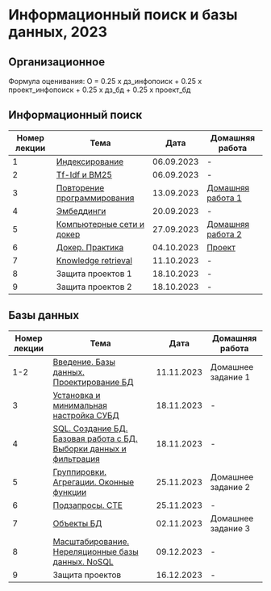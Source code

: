 # Информационный поиск и базы данных, 2023
## Организационное
Формула оценивания: О = 0.25 х дз_инфопоиск + 0.25 х проект_инфопоиск + 0.25 х дз_бд + 0.25 х проект_бд

## Информационный поиск
| Номер лекции | Тема | Дата | Домашняя работа |
|----------|----------|----------|----------|
| 1   | [Индексирование](https://github.com/tokubetsu/infopoisk_bd_2023/blob/main/infopoisk/lectures/infopoisk_1.pdf)   | 06.09.2023   | - |
| 2    | [Tf-Idf и BM25](https://github.com/tokubetsu/infopoisk_bd_2023/blob/main/infopoisk/lectures/infopoisk_2.pdf)   | 06.09.2023   | - |
| 3    | [Повторение программирования](https://github.com/tokubetsu/infopoisk_bd_2023/blob/main/infopoisk/lectures/infopoisk_3.ipynb)   | 13.09.2023   | [Домашняя работа 1](https://github.com/tokubetsu/infopoisk_bd_2023/blob/main/infopoisk/homework/homework_1.md) |
| 4    | [Эмбеддинги](https://github.com/tokubetsu/infopoisk_bd_2023/blob/main/infopoisk/lectures/infopoisk_4.pdf)   | 20.09.2023   | - |
| 5    | [Компьютерные сети и докер](https://github.com/tokubetsu/infopoisk_bd_2023/blob/main/infopoisk/lectures/infopoisk_5.pdf)   | 27.09.2023   | [Домашняя работа 2](https://github.com/tokubetsu/infopoisk_bd_2023/blob/main/infopoisk/homework/homework_2.md) |
| 6    | [Докер. Практика](https://github.com/tokubetsu/infopoisk_bd_2023/blob/main/infopoisk/lectures/infopoisk_6.md)   | 04.10.2023   | [Проект](https://github.com/tokubetsu/infopoisk_bd_2023/blob/main/infopoisk/homework/project.md) |
| 7    | [Knowledge retrieval](https://github.com/tokubetsu/infopoisk_bd_2023/blob/main/infopoisk/lectures/infopoisk_7.pdf)   | 11.10.2023   | - |
| 8    | Защита проектов 1   | 18.10.2023   | - |
| 9    | Защита проектов 2   | 18.10.2023   | - |

## Базы данных
| Номер лекции | Тема | Дата | Домашняя работа |
|----------|----------|----------|----------|
| 1-2   | [Введение. Базы данных. Проектирование БД](https://docs.google.com/presentation/d/1yrrk1vmM0mvqNOfeb6I26G1J-k8LowPU1wpxbOFRfOA/edit?usp=sharing)   | 11.11.2023   | Домашнее задание 1 |
| 3    | [Установка и минимальная настройка СУБД](https://docs.google.com/presentation/d/17eKyfVixv_77l_PqWhrrnTU79ZN5HeWMOPsjho_ZEkc/edit?usp=sharing)   | 18.11.2023   | - |
| 4    | [SQL. Создание БД. Базовая работа с БД. Выборки данных и фильтрация](https://docs.google.com/presentation/d/1W976YAu6qjSUTEMIZsQ5Ru8Qp9uNY3ucJKeSSdYccd0/edit?usp=sharing)   | 18.11.2023   | - |
| 5    | [Группировки. Агрегации. Оконные функции](https://docs.google.com/presentation/d/1_zHe7tNUeqyJ5e7Dah-GMWvcdYmUbHfN7CMy07RGuuQ/edit?usp_sharing)   | 25.11.2023   | Домашнее задание 2 |
| 6    | [Подзапросы. CTE](https://docs.google.com/presentation/d/1lPz01cF1bXY8IBij5KeFA7fO0yOHxAAAnRrLVr1HBXI/edit?usp=sharing)   | 25.11.2023   | - |
| 7    | [Объекты БД](https://docs.google.com/presentation/d/1PLpSQzX847-Cs_lirsRaRiZQBh95UMZp8pRhvoXJ6K0/edit?usp=sharing)   | 02.11.2023   | Домашнее задание 3 |
| 8    | [Масштабирование. Нереляционные базы данных. NoSQL](https://docs.google.com/presentation/d/1UEnwgy8rtVgpKQ-XQEDrr4MdL7x22x1rHdn_B7BHWJ4/edit?usp=sharing)   | 09.12.2023   | - |
| 9    | Защита проектов   | 16.12.2023   | - |

